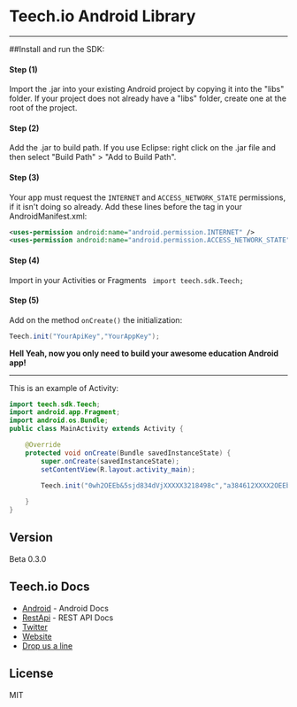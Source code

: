 Teech.io Android Library
=========
-----
##Install and run the SDK:

#### Step (1) 
Import the .jar into your existing Android project by copying it into the "libs" folder. If your project does not already have a "libs" folder, create one at the root of the project.

#### Step (2) 
Add the .jar to build path. If you use Eclipse: right click on the .jar file and then select "Build Path" > "Add to Build Path".

#### Step (3)
Your app must request the ```INTERNET``` and ```ACCESS_NETWORK_STATE``` permissions, if it isn't doing so already. Add these lines before the <application> tag in your AndroidManifest.xml:
```xml
<uses-permission android:name="android.permission.INTERNET" />
<uses-permission android:name="android.permission.ACCESS_NETWORK_STATE" />
```

#### Step (4)
Import in your Activities or Fragments ``` import teech.sdk.Teech;```

#### Step (5) 
Add on the method ```onCreate()``` the initialization: 
```java
Teech.init("YourApiKey","YourAppKey");
```

**Hell Yeah, now you only need to build your awesome education Android app!**

------
This is an example of Activity:
```java
import teech.sdk.Teech;
import android.app.Fragment;
import android.os.Bundle;
public class MainActivity extends Activity {

	@Override
	protected void onCreate(Bundle savedInstanceState) {
		super.onCreate(savedInstanceState);
		setContentView(R.layout.activity_main);
		
		Teech.init("0wh2OEEb&5sjd834dVjXXXXX3218498c","a384612XXXX2OEEb&5sjd2147581");//Teech.io initialization

	}
}
```

Version
----

Beta 0.3.0

Teech.io Docs
-----------

* [Android] - Android Docs
* [RestApi] - REST API Docs
* [Twitter] 
* [Website]
* [Drop us a line]



License
----

MIT

[Android]:http://teech.io/docs/android/
[RestApi]:http://teech.io/docs/rest-api/
[Twitter]:https://twitter.com/teech_io
[Website]:http://www.teech.io
[Drop us a line]: mailto:support@teech.io

